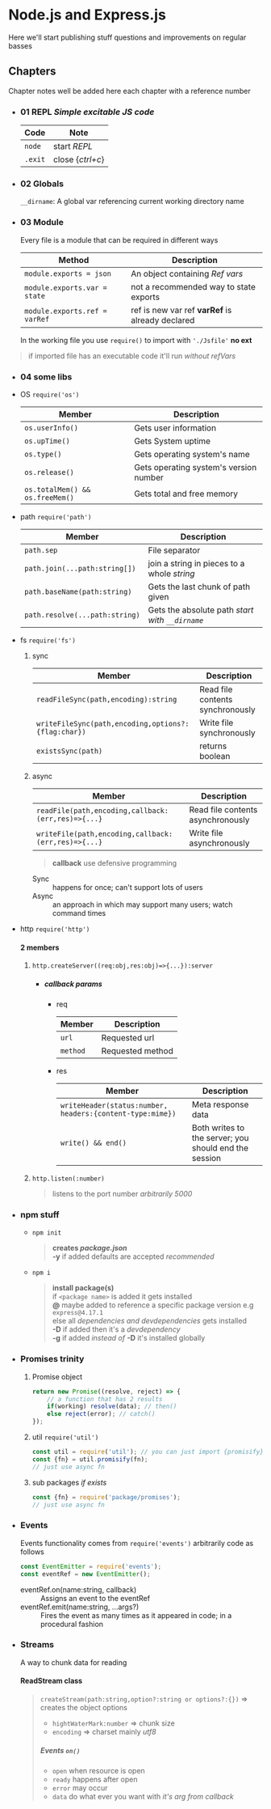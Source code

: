 # Node.js and Express.js

Here we'll start publishing stuff  questions and improvements on regular basses

## Chapters 

Chapter notes well be added here each chapter with a reference number 

* ### 01 REPL *Simple excitable **JS** code*

    Code | Note
    ---|---
    `node` | start *REPL*
    `.exit` | close {*ctrl+c*}

* ### 02 Globals

    `__dirname`: A global var referencing current working directory name

* ### 03 Module 

    Every file is a module that can be required in different ways 

    Method | Description
    --- | ---
    `module.exports = json` | An object containing *Ref vars*
    `module.exports.var = state` | not a recommended way to state exports
    `module.exports.ref = varRef` | ref is new var ref **varRef** is already declared 

    In the working file you use `require()` to import with `'./Jsfile'` **no ext**

> if imported file has an executable code it'll run *without refVars* 

* ### 04 some libs

* OS `require('os')`

    Member | Description
    --- | ---
    `os.userInfo()` | Gets user information
    `os.upTime()` | Gets System uptime
    `os.type()` | Gets operating system's name
    `os.release()` | Gets operating system's version number
    `os.totalMem() && os.freeMem()` | Gets total and free memory

* path `require('path')`

    Member | Description
    --- | ---
    `path.sep` | File separator
    `path.join(...path:string[])` | join a string in pieces to a whole *string*
    `path.baseName(path:string)` | Gets the last chunk of path given
    `path.resolve(...path:string)` | Gets the absolute path *start with `__dirname`*

* fs `require('fs')`
    1. sync

        Member | Description
        --- | ---
        `readFileSync(path,encoding):string`| Read file contents synchronously
        `writeFileSync(path,encoding,options?:{flag:char})` | Write file synchronously
        `existsSync(path)` | returns boolean

    1. async

        Member | Description
        --- | ---
        `readFile(path,encoding,callback:(err,res)=>{...}` | Read file contents asynchronously
        `writeFile(path,encoding,callback:(err,res)=>{...}` | Write file asynchronously

        > **callback** use defensive programming

        <dl>
            <dt>Sync</dt>
            <dd>happens for once; can't support lots of users</dd>
            <dt>Async</dt>
            <dd>an approach in which may support many users; watch command times</dd>
        </dl>

* http `require('http')`
    
    #### 2 members

    1. `http.createServer((req:obj,res:obj)=>{...}):server`
        
        * ##### callback params

            * req

                Member | Description
                ---|---
                `url` | Requested url
                `method` | Requested method

             * res

                Member | Description
                ---|---
                `writeHeader(status:number, headers:{content-type:mime})` | Meta response data
                `write() && end()` | Both writes to the server; you should end the session

    1. `http.listen(:number)`

        > listens to the port number *arbitrarily 5000*

* ### npm stuff

    * `npm init`
        
        > **creates *package.json***  
        > **-y** if added defaults are accepted *recommended*

    * `npm i`

        > **install package(s)**  
        > if  `<package name>` is added it gets installed  
        > **@** maybe added to reference a specific package version e.g `express@4.17.1`  
        > else all *dependencies and devdependencies* gets installed  
        > **-D** if added then it's a *devdependency*  
        > **-g** if added *instead of* **-D** it's installed globally

* ### Promises trinity

    1. Promise object

        ``` javascript
        return new Promise((resolve, reject) => {
            // a function that has 2 results 
            if(working) resolve(data); // then()
            else reject(error); // catch()
        });
        ```
    1. util `require('util')`

        ``` javascript
        const util = require('util'); // you can just import {promisify}
        const {fn} = util.promisify(fn);
        // just use async fn
        ```
    1. sub packages *if exists*

        ``` javascript
        const {fn} = require('package/promises'); 
        // just use async fn
        ```
* ### Events

    Events functionality comes from `require('events')`
    arbitrarily code as follows 

    ```javascript
    const EventEmitter = require('events');
    const eventRef = new EventEmitter();
    ```
    <dl>
        <dt>eventRef.on(name:string, callback)</dt>
        <dd>Assigns an event to the eventRef</dd>
        <dt>eventRef.emit(name:string, ...args?)</dt>
        <dd>Fires the event as many times as it appeared in code; in a procedural fashion</dd>
    </dl>

* ### Streams 

    A way to chunk data for reading

    #### ReadStream class

    > `createStream(path:string,option?:string or options?:{})` => creates the object options  
    >   * `hightWaterMark:number` => chunk size  
    >   * `encoding` => charset mainly *utf8*
    >
    > ##### Events *`on()`*  
    >
    >   * `open` when resource is open 
    >   * `ready` happens after open  
    >   * `error` may occur   
    >   * `data` do what ever you want with *it's arg from callback*
